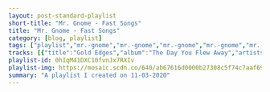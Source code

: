 ```yaml
---
layout: post-standard-playlist
short-title: "Mr. Gnome - Fast Songs"
title: "Mr. Gnome - Fast Songs"
category: [blog, playlist]
tags: ["playlist","mr.-gnome","mr.-gnome","mr.-gnome","mr.-gnome","mr.-gnome","mr.-gnome","mr.-gnome"]
tracks: [{"title":"Gold Edges","album":"The Day You Flew Away","artists":"Mr. Gnome"},{"title":"The Wild Child","album":"The Day You Flew Away","artists":"Mr. Gnome"},{"title":"Rise & Shine","album":"The Heart of a Dark Star","artists":"Mr. Gnome"},{"title":"Star Stealers","album":"The Heart of a Dark Star","artists":"Mr. Gnome"},{"title":"We Sing Electric","album":"Madness In Miniature","artists":"Mr. Gnome"},{"title":"Wolf Girls","album":"Madness In Miniature","artists":"Mr. Gnome"},{"title":"Cleveland Polka","album":"Heave Yer Skeleton","artists":"Mr. Gnome"}]
playlist-id: 0hIqM41DXC10fvnJx7RXIv
playlist-img: https://mosaic.scdn.co/640/ab67616d0000b27308c5f74c7aaf6991a9c0fef2ab67616d0000b2730b31eacf75be8e6d073ad915ab67616d0000b273425656f90e941a96e9c18b7bab67616d0000b273e6a093418ed40e6bea8a2dd3
summary: "A playlist I created on 11-03-2020"
---
```


